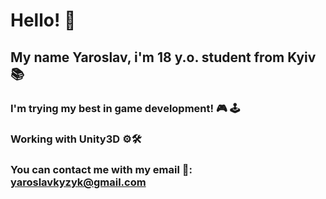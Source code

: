 # Hello! 👋

## My name Yaroslav, i'm 18 y.o. student from Kyiv 📚

### I'm trying my best in game development! 🎮 🕹

### Working with Unity3D ⚙️🛠

### You can contact me with my email 📧: yaroslavkyzyk@gmail.com
